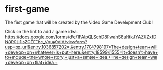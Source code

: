 # first-game
The first game that will be created by the Video Game Development Club!

Click on the link to add a game idea.
https://docs.google.com/forms/d/e/1FAIpQLSchD8RwahS8uHtkJYAZUZxfDN8R9Ll1isZCEEEhe_Vnup9dlA/viewform?usp=pp_url&entry.1036857202=.&entry.1704798197=The+design+team+will+develop+on+whatever+is+put+here.&entry.1859941555=It+doesn't+have+to+include+the+whole+story,+just+a+simple+idea.+The+design+team+will+develop+on+that+idea.+

